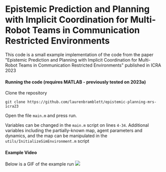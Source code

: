 # Epistemic Prediction and Planning with Implicit Coordination for Multi-Robot Teams in Communication Restricted Environments
This code is a small example implementation of the code from the paper "Epistemic Prediction and Planning with Implicit Coordination for Multi-Robot Teams in Communication Restricted Environments" published in ICRA 2023

#### Running the code (requires MATLAB - previously tested on 2023a)
Clone the repository
```
git clone https://github.com/laurenbramblett/epistemic-planning-mrs-icra23
```
Open the file `main.m` and press run.

Variables can be changed in the `main.m` script on lines `4-34`. Additional variables including the partially-known map, agent parameters and dynamics, and the map can be manipulated in the `utils/InitializeSimEnvironment.m` script

#### Example Video
Below is a GIF of the example run
![](https://github.com/epistemic-planning-mrs-icra23/Example_020724-093813.gif)
